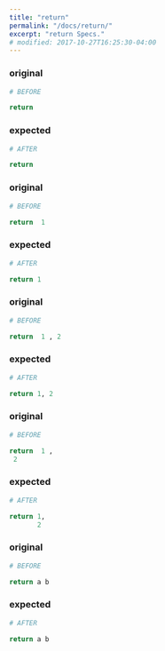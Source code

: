```yaml
---
title: "return"
permalink: "/docs/return/"
excerpt: "return Specs."
# modified: 2017-10-27T16:25:30-04:00
---
```

### original
```ruby
# BEFORE

return

```
### expected
```ruby
# AFTER

return

```
### original
```ruby
# BEFORE

return  1

```
### expected
```ruby
# AFTER

return 1

```
### original
```ruby
# BEFORE

return  1 , 2

```
### expected
```ruby
# AFTER

return 1, 2

```
### original
```ruby
# BEFORE

return  1 , 
 2

```
### expected
```ruby
# AFTER

return 1,
       2

```
### original
```ruby
# BEFORE

return a b

```
### expected
```ruby
# AFTER

return a b
```
